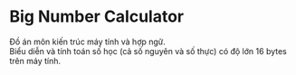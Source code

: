 # Big Number Calculator<br/>
Đồ án môn kiến trúc máy tính và hợp ngữ.<br/>
Biểu diễn và tính toán số học (cả số nguyên và số thực) có độ lớn 16 bytes trên máy tính.
